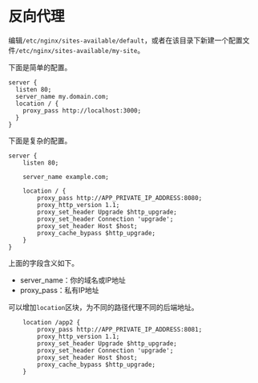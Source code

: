 # 反向代理

编辑`/etc/nginx/sites-available/default`，或者在该目录下新建一个配置文件`/etc/nginx/sites-available/my-site`。

下面是简单的配置。

```
server {
  listen 80;
  server_name my.domain.com;
  location / {
    proxy_pass http://localhost:3000;
  }
}
```

下面是复杂的配置。

```
server {
    listen 80;

    server_name example.com;

    location / {
        proxy_pass http://APP_PRIVATE_IP_ADDRESS:8080;
        proxy_http_version 1.1;
        proxy_set_header Upgrade $http_upgrade;
        proxy_set_header Connection 'upgrade';
        proxy_set_header Host $host;
        proxy_cache_bypass $http_upgrade;
    }
}
```

上面的字段含义如下。

-  server_name：你的域名或IP地址
-  proxy_pass：私有IP地址

可以增加`location`区块，为不同的路径代理不同的后端地址。

```
    location /app2 {
        proxy_pass http://APP_PRIVATE_IP_ADDRESS:8081;
        proxy_http_version 1.1;
        proxy_set_header Upgrade $http_upgrade;
        proxy_set_header Connection 'upgrade';
        proxy_set_header Host $host;
        proxy_cache_bypass $http_upgrade;
    }
```

